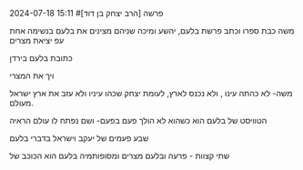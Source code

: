 2024-07-18
15:11
#פרשה 
[הרב יצחק בן דוד]

משה כבת ספרו וכתב פרשת בלעם,
יהשע ומיכה שניהם מצינים את בלעם בנשימה אחת עפ יציאת מצרים

כתובת בלעם בירדן



ויך את המצרי



משה- לא כהתה עינו , ולא נכנס לארץ, לעומת יצחק שכהו עיניו ולא עזב את ארץ ישראל מעולם.

הטוויסט של בלעם הוא כשהוא לא הולך פעם בפעם- ושם נפתח לו עולם הראיה



שבע פעמים של יעקב וישראל בדברי בלעם


שתי קצוות - פרעה ובלעם
מצרים ומסופותמיה
בלעם הוא  הכוכב של 
